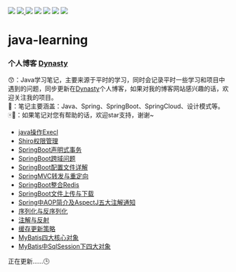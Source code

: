 <p>
	<img src="https://img.shields.io/badge/Maven-green.svg" ></img>
	<a target="_blank" href="https://www.oracle.com/technetwork/java/javase/downloads/index.html">
		<img src="https://img.shields.io/badge/JDK-1.8+-blue.svg" ></img>
	</a>
	<img src="https://img.shields.io/badge/SpringBoot-2-green.svg" ></img>
	<img src="https://img.shields.io/badge/SQL-pink.svg" ></img>
  <img src="https://img.shields.io/badge/SpringCloud-green.svg" ></img>
	<img src="https://img.shields.io/badge/Spring-red.svg" ></img>
	<img src="https://img.shields.io/badge/设计模式-purple.svg" ></img>

</p>

# java-learning

### 个人博客 [Dynasty](https://ycf-code.xyz)

😙：Java学习笔记，主要来源于平时的学习，同时会记录平时一些学习和项目中遇到的问题，同步更新在[Dynasty](https://ycf-code.xyz)个人博客，如果对我的博客网站感兴趣的话，欢迎关注我的项目。<br>
📜：笔记主要涵盖：Java、Spring、SpringBoot、SpringCloud、设计模式等。<br>
🀄💜：如果笔记对您有帮助的话，欢迎star支持，谢谢~<br>

- [java操作Execl](https://ycf-code.xyz/p/java%E6%93%8D%E4%BD%9Cexecl/)
- [Shiro权限管理](https://ycf-code.xyz/p/shiro%E6%9D%83%E9%99%90%E7%AE%A1%E7%90%86/)
- [SpringBoot声明式事务](https://ycf-code.xyz/p/springboot%E5%A3%B0%E6%98%8E%E5%BC%8F%E4%BA%8B%E5%8A%A1/)
- [SpringBoot跨域问题](https://ycf-code.xyz/p/springboot%E8%B7%A8%E5%9F%9F%E9%97%AE%E9%A2%98/)
- [SpringBoot配置文件详解](https://ycf-code.xyz/p/springboot%E9%85%8D%E7%BD%AE%E6%96%87%E4%BB%B6%E8%AF%A6%E8%A7%A3/)
- [SpringMVC转发与重定向](https://ycf-code.xyz/p/spring-mvc-%E9%87%8D%E5%AE%9A%E5%90%91%E5%92%8C%E8%BD%AC%E5%8F%91/)
- [SpringBoot整合Redis](https://ycf-code.xyz/p/springboot%E6%95%B4%E5%90%88redis/)
- [SpringBoot文件上传与下载](https://ycf-code.xyz/p/springboot%E6%96%87%E4%BB%B6%E4%B8%8A%E4%BC%A0%E4%B8%8E%E4%B8%8B%E8%BD%BD/)
- [Spring中AOP简介及AspectJ五大注解通知](https://ycf-code.xyz/p/spring%E4%B8%ADaop%E7%AE%80%E4%BB%8B%E5%8F%8Aaspectj%E4%BA%94%E5%A4%A7%E9%80%9A%E7%9F%A5%E6%B3%A8%E8%A7%A3/)
- [序列化与反序列化](https://ycf-code.xyz/p/%E5%BA%8F%E5%88%97%E5%8C%96%E4%B8%8E%E5%8F%8D%E5%BA%8F%E5%88%97%E5%8C%96/)
- [注解与反射](https://ycf-code.xyz/p/%E6%B3%A8%E8%A7%A3%E4%B8%8E%E5%8F%8D%E5%B0%84/)
- [缓存更新策略](https://ycf-code.xyz/p/%E7%BC%93%E5%AD%98%E6%9B%B4%E6%96%B0%E7%AD%96%E7%95%A5/)
- [MyBatis四大核心对象](https://ycf-code.xyz/p/mybatis4大核心对象/)
- [MyBatis中SqlSession下四大对象](https://ycf-code.xyz/p/mybatis4大核心对象/)

正在更新......🕒

